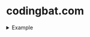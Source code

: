 # codingbat.com



<details>
  <summary>Example</summary>
  
  
[endUp](https://github.com/unomasq/codingbat.com/blob/master/Warmup-1/endUp.java)
  
 
</details>
